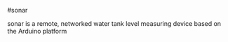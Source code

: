 #sonar

sonar is a remote, networked water tank level measuring device based on the Arduino platform